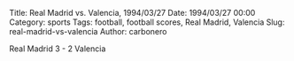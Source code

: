 Title: Real Madrid vs. Valencia, 1994/03/27
Date: 1994/03/27 00:00
Category: sports
Tags: football, football scores, Real Madrid, Valencia
Slug: real-madrid-vs-valencia
Author: carbonero


Real Madrid 3 - 2 Valencia
